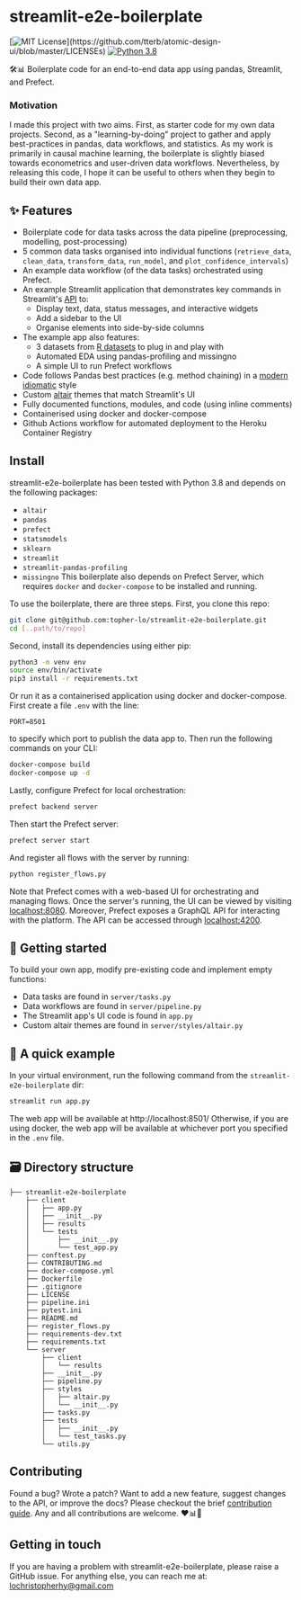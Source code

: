 # streamlit-e2e-boilerplate
[![MIT License](https://img.shields.io/apm/l/atomic-design-ui.svg?)](https://github.com/tterb/atomic-design-ui/blob/master/LICENSEs)
[![Python 3.8](https://img.shields.io/badge/python-3.8-blue.svg)](https://www.python.org/downloads/)

🛠️📊 Boilerplate code for an end-to-end data app using pandas, Streamlit, and Prefect.

### Motivation
I made this project with two aims. First, as starter code for my own data projects. Second, as a "learning-by-doing" project to gather and apply best-practices in pandas, data workflows, and statistics. As my work is primarily in causal machine learning, the boilerplate is slightly biased towards econometrics and user-driven data workflows. Nevertheless, by releasing this code, I hope it can be useful to others when they begin to build their own data app.

## ✨ Features
- Boilerplate code for data tasks across the data pipeline (preprocessing, modelling, post-processing)
- 5 common data tasks organised into individual functions (`retrieve_data`, `clean_data`, `transform_data`, `run_model`, and `plot_confidence_intervals`)
- An example data workflow (of the data tasks) orchestrated using Prefect.
- An example Streamlit application that demonstrates key commands in Streamlit's [API](https://docs.streamlit.io/en/stable/api.html#display-interactive-widgets) to:
    - Display text, data, status messages, and interactive widgets
    - Add a sidebar to the UI
    - Organise elements into side-by-side columns
- The example app also features:
    - 3 datasets from [R datasets](https://vincentarelbundock.github.io/Rdatasets/index.html) to plug in and play with
    - Automated EDA using pandas-profiling and missingno
    - A simple UI to run Prefect workflows
- Code follows Pandas best practices (e.g. method chaining) in a [modern idiomatic](https://tomaugspurger.github.io/modern-1-intro) style
- Custom [altair](https://altair-viz.github.io/) themes that match Streamlit's UI
- Fully documented functions, modules, and code (using inline comments)
- Containerised using docker and docker-compose
- Github Actions workflow for automated deployment to the Heroku Container Registry

## Install
streamlit-e2e-boilerplate has been tested with Python 3.8 and depends on the following packages:
- `altair`
- `pandas`
- `prefect`
- `statsmodels`
- `sklearn`
- `streamlit`
- `streamlit-pandas-profiling`
- `missingno`
This boilerplate also depends on Prefect Server, which requires `docker` and `docker-compose` to be installed and running.

To use the boilerplate, there are three steps. First, you clone this repo:
```bash
git clone git@github.com:topher-lo/streamlit-e2e-boilerplate.git
cd [..path/to/repo]
```
Second, install its dependencies using either pip:
```bash
python3 -m venv env
source env/bin/activate
pip3 install -r requirements.txt
```
Or run it as a containerised application using docker and docker-compose.
First create a file `.env` with the line:
```
PORT=8501
```
to specify which port to publish the data app to.
Then run the following commands on your CLI:
```bash
docker-compose build
docker-compose up -d
```
Lastly, configure Prefect for local orchestration:
```bash
prefect backend server
```
Then start the Prefect server:
```bash
prefect server start
```
And register all flows with the server by running:
```bash
python register_flows.py
```
Note that Prefect comes with a web-based UI for orchestrating and managing flows.
Once the server's running, the UI can be viewed by visiting [localhost:8080](http://localhost:8080).
Moreover, Prefect exposes a GraphQL API for interacting with the platform.
The API can be accessed through [localhost:4200](http://localhost:4200).


## 🏁 Getting started
To build your own app, modify pre-existing code and implement empty functions:
- Data tasks are found in `server/tasks.py`
- Data workflows are found in `server/pipeline.py`
- The Streamlit app's UI code is found in `app.py`
- Custom altair themes are found in `server/styles/altair.py`

## 🚀 A quick example
In your virtual environment, run the following command from the `streamlit-e2e-boilerplate` dir:
```bash
streamlit run app.py
```
The web app will be available at http://localhost:8501/
Otherwise, if you are using docker, the web app will be available at whichever port you specified in the `.env` file.

## 🗃️ Directory structure
```
├── streamlit-e2e-boilerplate
    ├── client
    │   ├── app.py
    │   ├── __init__.py
    │   ├── results
    │   └── tests
    │       ├── __init__.py
    │       └── test_app.py
    ├── conftest.py
    ├── CONTRIBUTING.md
    ├── docker-compose.yml
    ├── Dockerfile
    ├── .gitignore
    ├── LICENSE
    ├── pipeline.ini
    ├── pytest.ini
    ├── README.md
    ├── register_flows.py
    ├── requirements-dev.txt
    ├── requirements.txt
    └── server
        ├── client
        │   └── results
        ├── __init__.py
        ├── pipeline.py
        ├── styles
        │   ├── altair.py
        │   └── __init__.py
        ├── tasks.py
        ├── tests
        │   ├── __init__.py
        │   └── test_tasks.py
        └── utils.py
```

## Contributing
Found a bug? Wrote a patch? Want to add a new feature, suggest changes to the API, or improve the docs? Please checkout the brief [contribution guide](https://github.com/topher-lo/streamlit-e2e-boilerplate/blob/main/CONTRIBUTING.md). Any and all contributions are welcome. ❤️📊🙌

## Getting in touch
If you are having a problem with streamlit-e2e-boilerplate, please raise a GitHub issue. For anything else, you can reach me at: lochristopherhy@gmail.com
